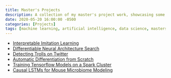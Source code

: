 ```yaml
---
title: Master's Projects
description: A collection of my master's project work, showcasing some of the things I'm proud of.
date: 2020-05-20 16:00:00 -0500
categories: [Projects]
tags: [machine learning, artificial intelligence, data science, masters]
---
```


<!-- TODO: potentially separate some of these out into separate posts -->
<!-- TODO: include pynterp package with interpretable RL writeup -->
- [Interpretable Imitation Learning](/assets/docs/IRL_Final_Report.pdf)
- [Differentiable Neural Architecture Search](https://towardsdatascience.com/investigating-differentiable-neural-architecture-search-for-scientific-datasets-62899be8714e?source=friends_link&sk=bece331a719b31f24118c4b538b71d4f)
- [Detecting Trolls on Twitter](https://dylanrandle.github.io/troll_classification)
- [Automatic Differentiation from Scratch](https://github.com/dylanrandle/autograd)
- [Training Tensorflow Models on a Spark Cluster](https://github.com/dylanrandle/spark-tensorflow)
- [Causal LSTMs for Mouse Microbiome Modeling](https://github.com/dylanrandle/microbiome)

<!-- Not featured: Bayesian GANs, safe autonomous driving -->
